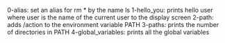 0-alias: set an alias for rm * by the name ls
1-hello_you: prints hello user where user is the name of the current user to the display screen
2-path: adds /action to the environment variable PATH
3-paths: prints the number of directories in PATH
4-global_variables: prints all the global variables
